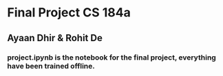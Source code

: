 # Final Project CS 184a
## Ayaan Dhir & Rohit De

### project.ipynb is the notebook for the final project, everything have been trained offline.
